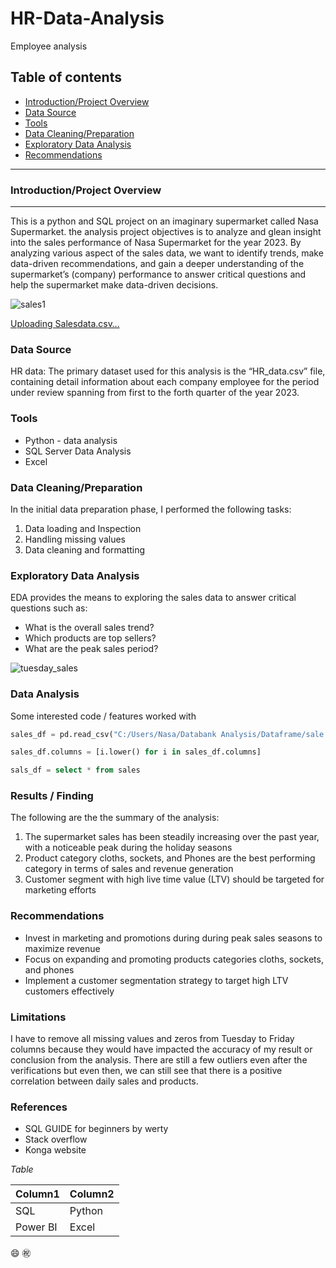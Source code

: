 # HR-Data-Analysis
Employee analysis

## Table of contents
- [Introduction/Project Overview](#introductionproject-overview)
- [Data Source](#data-source)
- [Tools](#tools)
- [Data Cleaning/Preparation](#data-cleaningpreparation)
- [Exploratory Data Analysis](#exploratory-data-analysis)
- [Recommendations](#recommendations)
***

### Introduction/Project Overview
---

This is a python and SQL project on an imaginary supermarket called Nasa Supermarket. the analysis project objectives is to analyze and glean insight into the sales performance of Nasa Supermarket for the year 2023. By analyzing various aspect of the sales data, we want to identify trends, make data-driven recommendations, and gain a deeper understanding of the supermarket’s (company) performance to answer critical questions and help the supermarket make data-driven decisions.


![sales1](https://github.com/CChukwu-data-analyst/HR-Data-Analysis/assets/170612341/b764736f-839e-4c6e-adba-af08d651a08c)


[Uploading Salesdata.csv…]()

### Data Source

HR data: The primary dataset used for this analysis is the “HR_data.csv” file, containing detail information about each company employee for the period under review spanning from first to the forth quarter of the year 2023.

### Tools

- Python - data analysis
-	SQL Server Data Analysis
-	Excel

### Data Cleaning/Preparation

In the initial data preparation phase, I performed the following tasks:

1.	Data loading and Inspection
2.	Handling missing values
3.	Data cleaning and formatting

### Exploratory Data Analysis

EDA provides the means to exploring the sales data to answer critical questions such as:

-	What is the overall sales trend?
-	Which products are top sellers? 
-	What are the peak sales period?


![tuesday_sales](https://github.com/CChukwu-data-analyst/HR-Data-Analysis/assets/170612341/11a5aa54-953f-4a60-8736-c92798f577b8)


### Data Analysis

Some interested code / features worked with

```python
sales_df = pd.read_csv("C:/Users/Nasa/Databank Analysis/Dataframe/sale.csv")
```

```python
sales_df.columns = [i.lower() for i in sales_df.columns]
```

```sql
sals_df = select * from sales
```

### Results / Finding

The following are the the summary of the analysis:

1.	The supermarket sales has been steadily increasing over the past year, with a noticeable peak during the holiday seasons
2.	Product category cloths, sockets, and Phones are the best performing category in terms of sales and revenue generation
3.	Customer segment with high live time value (LTV) should be targeted for marketing efforts

### Recommendations

- Invest in marketing and promotions during during peak sales seasons to maximize revenue
-	Focus on expanding and promoting products categories cloths, sockets, and phones
-	Implement a customer segmentation strategy to target high LTV customers effectively

### Limitations

I have to remove all missing values and zeros from Tuesday to Friday columns because they would have impacted the accuracy of my result or conclusion from the analysis. There are still a few outliers even after the verifications but even then, we can still see that there is a positive correlation between daily sales and products.

### References

-	SQL GUIDE for beginners by werty
-	Stack overflow
-	Konga website

*Table*

  |Column1|Column2|
  |-------|-------|
  |SQL|Python
  |Power BI|Excel

😄   ㊗️

